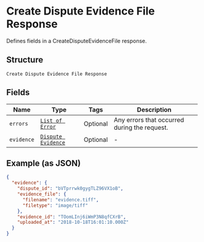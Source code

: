 
# Create Dispute Evidence File Response

Defines fields in a CreateDisputeEvidenceFile response.

## Structure

`Create Dispute Evidence File Response`

## Fields

| Name | Type | Tags | Description |
|  --- | --- | --- | --- |
| `errors` | [`List of Error`](/doc/models/error.md) | Optional | Any errors that occurred during the request. |
| `evidence` | [`Dispute Evidence`](/doc/models/dispute-evidence.md) | Optional | - |

## Example (as JSON)

```json
{
  "evidence": {
    "dispute_id": "bVTprrwk0gygTLZ96VX1oB",
    "evidence_file": {
      "filename": "evidence.tiff",
      "filetype": "image/tiff"
    },
    "evidence_id": "TOomLInj6iWmP3N8qfCXrB",
    "uploaded_at": "2018-10-18T16:01:10.000Z"
  }
}
```


